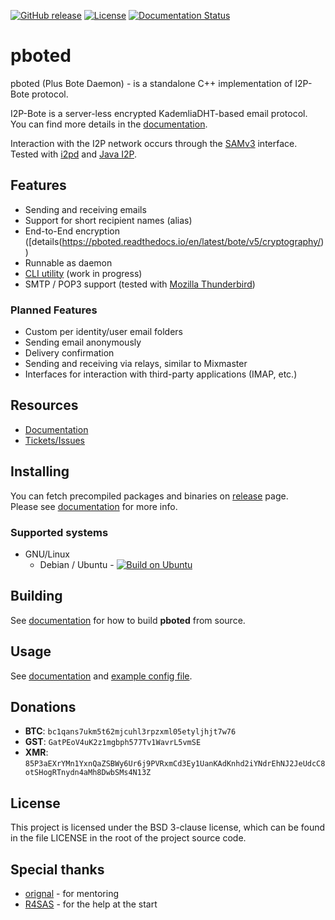 [![GitHub release](https://img.shields.io/github/release/polistern/pboted.svg?label=latest%20release)](https://github.com/polistern/pboted/releases/latest)
[![License](https://img.shields.io/github/license/polistern/pboted.svg)](https://github.com/polistern/pboted/blob/master/LICENSE)
[![Documentation Status](https://readthedocs.org/projects/pboted/badge/?version=latest)](http://pboted.readthedocs.io/?badge=latest)

# pboted

pboted (Plus Bote Daemon) - is a standalone C++ implementation of I2P-Bote protocol.

I2P-Bote is a server-less encrypted KademliaDHT-based email protocol.   
You can find more details in the [documentation](https://pboted.readthedocs.io/en/latest/bote/v5/version5/).

Interaction with the I2P network occurs through the [SAMv3](https://geti2p.net/ru/docs/api/samv3) interface.    
Tested with [i2pd](https://github.com/PurpleI2P/i2pd) and [Java I2P](https://github.com/i2p/i2p.i2p).

## Features

- Sending and receiving emails
- Support for short recipient names (alias)
- End-to-End encryption ([details(https://pboted.readthedocs.io/en/latest/bote/v5/cryptography/))
- Runnable as daemon
- [CLI utility](https://github.com/polistern/pbotectl) (work in progress)
- SMTP / POP3 support (tested with [Mozilla Thunderbird](https://www.thunderbird.net/en-US/))

### Planned Features

- Custom per identity/user email folders
- Sending email anonymously
- Delivery confirmation
- Sending and receiving via relays, similar to Mixmaster
- Interfaces for interaction with third-party applications (IMAP, etc.)

## Resources

* [Documentation](https://pboted.readthedocs.io/en/latest/)
* [Tickets/Issues](https://github.com/polistern/pboted/issues)

## Installing

You can fetch precompiled packages and binaries on [release](https://github.com/polistern/pboted/releases/latest) page.  
Please see [documentation](https://pboted.readthedocs.io/en/latest/user-guide/install/) for more info.

### Supported systems

- GNU/Linux
  - Debian / Ubuntu - [![Build on Ubuntu](https://github.com/polistern/pboted/actions/workflows/build.yml/badge.svg)](https://github.com/polistern/pboted/actions/workflows/build.yml)

## Building

See [documentation](https://pboted.readthedocs.io/en/latest/building/requirements/) for how to build **pboted** from source.

## Usage

See [documentation](https://pboted.readthedocs.io/en/latest/user-guide/run/) and [example config file](https://github.com/polistern/pboted/blob/master/contrib/pboted.conf).

## Donations

- **BTC**: `bc1qans7ukm5t62mjcuhl3rpzxml05etyljhjt7w76`
- **GST**: `GatPEoV4uK2z1mgbph577Tv1WavrL5vmSE`
- **XMR**: `85P3aEXrYMn1YxnQaZSBWy6Ur6j9PVRxmCd3Ey1UanKAdKnhd2iYNdrEhNJ2JeUdcC8otSHogRTnydn4aMh8DwbSMs4N13Z`

## License

This project is licensed under the BSD 3-clause license, which can be found in the file LICENSE in the root of the project source code.

## Special thanks

* [orignal](https://github.com/orignal) - for mentoring 
* [R4SAS](https://github.com/r4sas) - for the help at the start 
